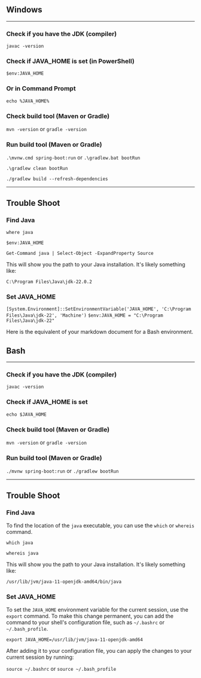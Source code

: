 ## Windows

-------------------

### Check if you have the JDK (compiler)
```javac -version```

### Check if JAVA_HOME is set (in PowerShell)
```$env:JAVA_HOME```

### Or in Command Prompt
```echo %JAVA_HOME%```

### Check build tool (Maven or Gradle)
```mvn -version```
or
```gradle -version```

### Run build tool (Maven or Gradle)

```.\mvnw.cmd spring-boot:run```
or
```.\gradlew.bat bootRun```

```.\gradlew clean bootRun```

```./gradlew build --refresh-dependencies```

-------------------

## Trouble Shoot

### Find Java
```where java```


```$env:JAVA_HOME```

```Get-Command java | Select-Object -ExpandProperty Source```

This will show you the path to your Java installation. It's likely something like:

```C:\Program Files\Java\jdk-22.0.2```

### Set JAVA_HOME
```[System.Environment]::SetEnvironmentVariable('JAVA_HOME', 'C:\Program Files\Java\jdk-22', 'Machine')```
```$env:JAVA_HOME = "C:\Program Files\Java\jdk-22"```


Here is the equivalent of your markdown document for a Bash environment.

## Bash

-------------------

### Check if you have the JDK (compiler)
```javac -version```

### Check if JAVA_HOME is set
```echo $JAVA_HOME```

### Check build tool (Maven or Gradle)
```mvn -version```
or
```gradle -version```

### Run build tool (Maven or Gradle)

```./mvnw spring-boot:run```
or
```./gradlew bootRun```

-------------------

## Trouble Shoot

### Find Java
To find the location of the `java` executable, you can use the `which` or `whereis` command.

```which java```

```whereis java```

This will show you the path to your Java installation. It's likely something like:

`/usr/lib/jvm/java-11-openjdk-amd64/bin/java`

### Set JAVA_HOME
To set the `JAVA_HOME` environment variable for the current session, use the `export` command. To make this change 
permanent, you can add the command to your shell's configuration file, such as `~/.bashrc` or `~/.bash_profile`.

```export JAVA_HOME=/usr/lib/jvm/java-11-openjdk-amd64```

After adding it to your configuration file, you can apply the changes to your current session by running:

```source ~/.bashrc``` or ```source ~/.bash_profile```